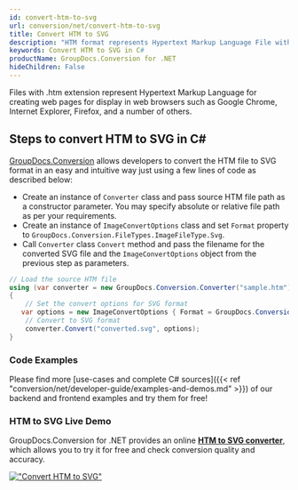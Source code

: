 ```yaml
---
id: convert-htm-to-svg
url: conversion/net/convert-htm-to-svg
title: Convert HTM to SVG
description: "HTM format represents Hypertext Markup Language File with .htm extension. Learn how to convert HTM to SVG file programmatically in C# language using GroupDocs.Conversion for .NET library."
keywords: Convert HTM to SVG in C#
productName: GroupDocs.Conversion for .NET
hideChildren: False
---
```


Files with .htm extension represent Hypertext Markup Language for creating web pages for display in web browsers such as Google Chrome, Internet Explorer, Firefox, and a number of others.

## Steps to convert HTM to SVG in C#

[GroupDocs.Conversion](https://products.groupdocs.com/conversion/net) allows developers to convert the HTM file to SVG format in an easy and intuitive way just using a few lines of code as described below:

* Create an instance of `Converter` class and pass source HTM file path as a constructor parameter. You may specify absolute or relative file path as per your requirements. 
* Create an instance of `ImageConvertOptions` class and set `Format` property to `GroupDocs.Conversion.FileTypes.ImageFileType.Svg`.
* Call `Converter` class `Convert` method and pass the filename for the converted SVG file and the `ImageConvertOptions` object from the previous step as parameters.

```csharp
// Load the source HTM file
using (var converter = new GroupDocs.Conversion.Converter("sample.htm"))
{
    // Set the convert options for SVG format
   var options = new ImageConvertOptions { Format = GroupDocs.Conversion.FileTypes.ImageFileType.Svg };
    // Convert to SVG format
    converter.Convert("converted.svg", options);
}
```

### Code Examples

Please find more [use-cases and complete C# sources]({{< ref "conversion/net/developer-guide/examples-and-demos.md" >}}) of our backend and frontend examples and try them for free!

### HTM to SVG Live Demo

GroupDocs.Conversion for .NET provides an online [**HTM to SVG converter**](https://products.groupdocs.app/conversion/htm-to-svg), which allows you to try it for free and check conversion quality and accuracy.

[!["Convert HTM to SVG"](conversion/net/images/convert-to-svg/convert-htm-to-svg.png)](https://products.groupdocs.app/conversion/htm-to-svg)